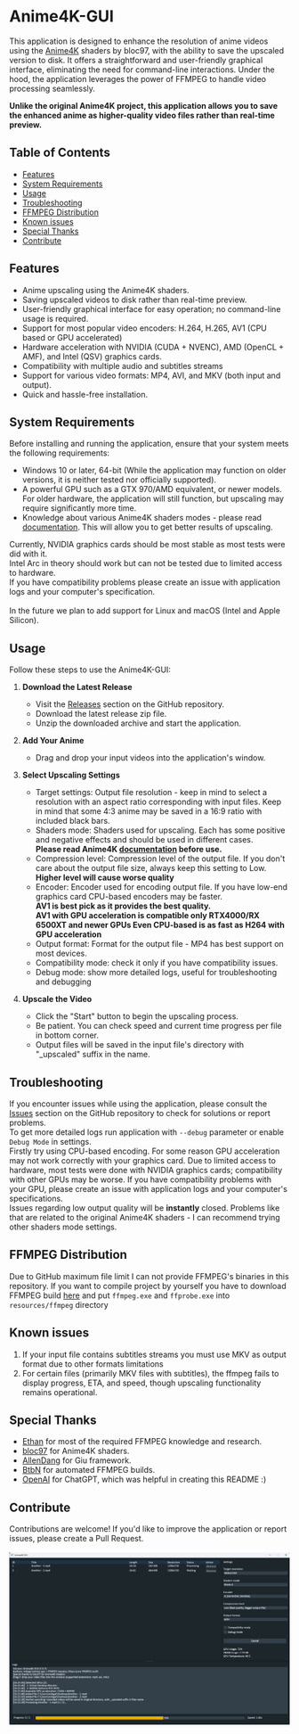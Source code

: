 # Anime4K-GUI

This application is designed to enhance the resolution of anime videos using the [Anime4K](https://github.com/bloc97/Anime4K) shaders by bloc97, with the ability to save the upscaled version to disk.
It offers a straightforward and user-friendly graphical interface, eliminating the need for command-line interactions.
Under the hood, the application leverages the power of FFMPEG to handle video processing seamlessly. <br>

**Unlike the original Anime4K project, this application allows you to save the enhanced anime as higher-quality video files rather than real-time preview.**

## Table of Contents

- [Features](#features)
- [System Requirements](#system-requirements)
- [Usage](#usage)
- [Troubleshooting](#troubleshooting)
- [FFMPEG Distribution](#ffmpeg-distribution)
- [Known issues](#known-issues)
- [Special Thanks](#special-thanks)
- [Contribute](#contribute)

## Features

- Anime upscaling using the Anime4K shaders.
- Saving upscaled videos to disk rather than real-time preview.
- User-friendly graphical interface for easy operation; no command-line usage is required.
- Support for most popular video encoders: H.264, H.265, AV1 (CPU based or GPU accelerated)
- Hardware acceleration with NVIDIA (CUDA + NVENC), AMD (OpenCL + AMF), and Intel (QSV) graphics cards.
- Compatibility with multiple audio and subtitles streams
- Support for various video formats: MP4, AVI, and MKV (both input and output).
- Quick and hassle-free installation.

## System Requirements

Before installing and running the application, ensure that your system meets the following requirements:

- Windows 10 or later, 64-bit (While the application may function on older versions, it is neither tested nor officially supported).
- A powerful GPU such as a GTX 970/AMD equivalent, or newer models. For older hardware, the application will still function, but upscaling may require significantly more time.
- Knowledge about various Anime4K shaders modes - please read [documentation](https://github.com/bloc97/Anime4K/blob/master/md/GLSL_Instructions_Advanced.md#modes). This will allow you to get better results of upscaling.

Currently, NVIDIA graphics cards should be most stable as most tests were did with it. <br>
Intel Arc in theory should work but can not be tested due to limited access to hardware. <br>
If you have compatibility problems please create an issue with application logs and your computer's specification. <br>
<br>
In the future we plan to add support for Linux and macOS (Intel and Apple Silicon).

## Usage

Follow these steps to use the Anime4K-GUI:

1. **Download the Latest Release**
   - Visit the [Releases](https://github.com/mikigal/Anime4K-GUI/releases) section on the GitHub repository.
   - Download the latest release zip file.
   - Unzip the downloaded archive and start the application.

2. **Add Your Anime**
   - Drag and drop your input videos into the application's window.

3. **Select Upscaling Settings**
   - Target settings: Output file resolution - keep in mind to select a resolution with an aspect ratio corresponding with input files. Keep in mind that some 4:3 anime may be saved in a 16:9 ratio with included black bars.
   - Shaders mode: Shaders used for upscaling. Each has some positive and negative effects and should be used in different cases. <br>
     **Please read Anime4K [documentation](https://github.com/bloc97/Anime4K/blob/master/md/GLSL_Instructions_Advanced.md#modes) before use.**
   - Compression level: Compression level of the output file. If you don't care about the output file size, always keep this setting to Low. <br>
     **Higher level will cause worse quality**
   - Encoder: Encoder used for encoding output file. If you have low-end graphics card CPU-based encoders may be faster. <br>
     **AV1 is best pick as it provides the best quality.** <br>
     **AV1 with GPU acceleration is compatible only RTX4000/RX 6500XT and newer GPUs Even CPU-based is as fast as H264 with GPU acceleration**
   - Output format: Format for the output file - MP4 has best support on most devices.
   - Compatibility mode: check it only if you have  compatibility issues.
   - Debug mode: show more detailed logs, useful for troubleshooting and debugging

4. **Upscale the Video**
   - Click the "Start" button to begin the upscaling process.
   - Be patient. You can check speed and current time progress per file in bottom corner.
   - Output files will be saved in the input file's directory with "_upscaled" suffix in the name.

## Troubleshooting

If you encounter issues while using the application, please consult the [Issues](https://github.com/mikigal/Anime4K-GUI/issues) section on the GitHub repository to check for solutions or report problems. <br>
To get more detailed logs run application with `--debug` parameter or enable `Debug Mode` in settings. <br>
Firstly try using CPU-based encoding. For some reason GPU acceleration may not work correctly with your graphics card. Due to limited access to hardware, most tests were done with NVIDIA graphics cards; compatibility with other GPUs may be worse. If you have compatibility problems with your GPU, please create an issue with application logs and your computer's specifications. <br>
Issues regarding low output quality will be **instantly** closed. Problems like that are related to the original Anime4K shaders - I can recommend trying other shaders mode settings. <br>


## FFMPEG Distribution

Due to GitHub maximum file limit I can not provide FFMPEG's binaries in this repository. If you want to compile project by yourself you have to download FFMPEG build [here](https://github.com/BtbN/FFmpeg-Builds) and put `ffmpeg.exe` and `ffprobe.exe` into `resources/ffmpeg` directory

## Known issues
1. If your input file contains subtitles streams you must use MKV as output format due to other formats limitations
2. For certain files (primarily MKV files with subtitles), the ffmpeg fails to display progress, ETA, and speed, though upscaling functionality remains operational.

## Special Thanks

- [Ethan](https://github.com/2u75) for most of the required FFMPEG knowledge and research.
- [bloc97](https://github.com/bloc97/Anime4K) for Anime4K shaders.
- [AllenDang](https://github.com/AllenDang/giu) for Giu framework.
- [BtbN](https://github.com/BtbN/FFmpeg-Builds) for automated FFMPEG builds.
- [OpenAI](https://openai.com/) for ChatGPT, which was helpful in creating this README :)

## Contribute

Contributions are welcome! If you'd like to improve the application or report issues, please create a Pull Request.
<br>
<br>
![Screenshot](/resources/screenshot.png?raw=png)
